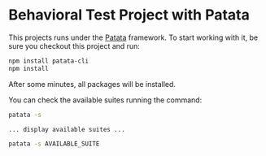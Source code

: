 # Behavioral Test Project with Patata

This projects runs under the [Patata](http://patata.io) framework. To start working with it, be sure you checkout this project and run:

```bash
npm install patata-cli
npm install
```

After some minutes, all packages will be installed.

You can check the available suites running the command:

```bash
patata -s

... display available suites ...

patata -s AVAILABLE_SUITE
```
